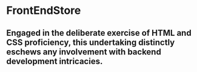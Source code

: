 # FrontEndStore
## Engaged in the deliberate exercise of HTML and CSS proficiency, this undertaking distinctly eschews any involvement with backend development intricacies.
